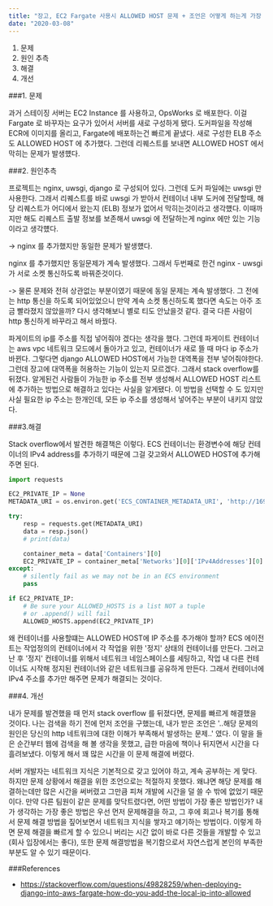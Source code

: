 ```yaml
---
title: "장고, EC2 Fargate 사용시 ALLOWED HOST 문제 + 조언은 어떻게 하는게 가장 효율적일까?"
date: "2020-03-08"
---
```


1. 문제
2. 원인 추측
3. 해결
4. 개선



###1. 문제

과거 스테이징 서버는 EC2 Instance 를 사용하고, OpsWorks 로 배포한다. 이걸 Fargate 로 바꾸자는 요구가 있어서 서버를 새로 구성하게 됐다. 도커파일을 작성해 ECR에 이미지를 올리고, Fargate에 배포하는건 빠르게 끝냈다. 새로 구성한 ELB 주소도 ALLOWED HOST 에 추가했다. 그런데 리퀘스트를 보내면 ALLOWED HOST 에서 막히는 문제가 발생헀다.



###2. 원인추측

프로젝트는 nginx, uwsgi, django 로 구성되어 있다. 그런데 도커 파일에는 uwsgi 만 사용한다. 그래서 리퀘스트를 바로 uwsgi 가 받아서 컨테이너 내부 도커에 전달할때, 해당 리퀘스트가 어디에서 왔는지 (ELB) 정보가 없어서 막히는것이라고 생각헀다. 이때까지만 해도 리퀘스트 출발 정보를 보존해서 uwsgi 에 전달하는게 nginx 에만 있는 기능이라고 생각헀다.

-> nginx 를 추가했지만 동일한 문제가 발생헀다.



nginx 를 추가했지만 동일문제가 계속 발생했다. 그래서 두번째로 한건 nginx - uwsgi 가 서로 소켓 통신하도록 바꿔준것이다. 

-> 물론 문제와 전혀 상관없는 부분이였기 때문에 동일 문제는 계속 발생했다. 그 전에는 http 통신을 하도록 되어있었으니 만약 계속 소켓 통신하도록 했다면 속도는 아주 조금 빨라졌지 않았을까? 다시 생각해보니 별로 티도 안났을것 같다. 결국 다른 사람이 http 통신하게 바꾸라고 해서 바꿨다.



파게이트의 ip를 주소를 직접 넣어줘야 겠다는 생각을 했다. 그런데 파게이트 컨테이너는 aws vpc 네트워크 모드에서 돌아가고 있고, 컨테이너가 새로 뜰 때 마다 ip 주소가 바뀐다. 그렇다면 django ALLOWED HOST에서 가능한 대역폭을 전부 넣어줘야한다. 그런데 장고에 대역폭을 허용하는 기능이 있는지 모르겠다. 그래서 stack overflow를 뒤졌다. 알게된건 사람들이 가능한 ip 주소를 전부 생성해서 ALLOWED HOST 리스트에 추가하는 방법으로 해결하고 있다는 사실을 알게됐다. 이 방법을 선택할 수 도 있지만 사실 필요한 ip 주소는 한개인데, 모든 ip 주소를 생성해서 넣어주는 부분이 내키지 않았다.



###3.해결

Stack overflow에서 발견한 해결책은 이렇다. ECS 컨테이너는 환경변수에 해당 컨테이너의 IPv4 address를 추가하기 때문에 그걸 갖고와서 ALLOWED HOST에 추가해주면 된다.

```python
import requests

EC2_PRIVATE_IP = None
METADATA_URI = os.environ.get('ECS_CONTAINER_METADATA_URI', 'http://169.254.170.2/v2/metadata')

try:
    resp = requests.get(METADATA_URI)
    data = resp.json()
    # print(data)

    container_meta = data['Containers'][0]
    EC2_PRIVATE_IP = container_meta['Networks'][0]['IPv4Addresses'][0]
except:
    # silently fail as we may not be in an ECS environment
    pass

if EC2_PRIVATE_IP:
    # Be sure your ALLOWED_HOSTS is a list NOT a tuple
    # or .append() will fail
    ALLOWED_HOSTS.append(EC2_PRIVATE_IP)
```



왜 컨테이너를 사용할떄는 ALLOWED HOST에 IP 주소를 추가해야 할까? ECS 에이전트는 작업정의의 컨테이너에서 각 작업을 위한 '정지' 상태의 컨테이너를 만든다. 그러고 난 후 '정지' 컨테이너를 위해서 네트워크 네임스페이스를 세팅하고, 작업 내 다른 컨테이너도 시작해 정지된 컨테이너와 같은 네트워크를 공유하게 만든다. 그래서 컨테이너에 IPv4 주소를 추가만 해주면 문제가 해결되는 것이다. 



###4. 개선

내가 문제를 발견했을 때 먼저 stack overflow 를 뒤졌다면, 문제를 빠르게 해결했을 것이다. 나는 검색을 하기 전에 먼저 조언을 구했는데, 내가 받은 조언은 '..해당 문제의 원인은  당신의 http 네트워크에 대한 이해가 부족해서 발생하는 문제..' 였다. 이 말을 들은 순간부터 웹에 검색을 해 볼 생각을 못했고, 급한 마음에 책이나 뒤지면서 시간을 다 흘려보냈다. 이렇게 해서 꽤 많은 시간을 이 문제 해결에 버렸다.

서버 개발자는 네트워크 지식은 기본적으로 갖고 있어야 하고, 계속 공부하는 게 맞다. 하지만 문제 상황에서 해결을 위한 조언으로는 적절하지 못했다. 왜냐면 해당 문제를 해결하는데만 많은 시간을 써버렸고 그만큼 피쳐 개발에 시간을 덜 쓸 수 밖에 없었기 때문이다. 만약 다른 팀원이 같은 문제를 맞닥트렸다면, 어떤 방법이 가장 좋은 방법인가? 내가 생각하는 가장 좋은 방법은 우선 먼저 문제해결을 하고, 그 후에 회고나 복기를 통해서 문제 해결 방법을 짚어보면서 네트워크 지식을 쌓자고 얘기하는 방법이다. 이렇게 하면 문제 해결을 빠르게 할 수 있으니 버리는 시간 없이 바로 다른 것들을 개발할 수 있고(회사 입장에서는 좋다), 또한 문제 해결방법을 복기함으로서 자연스럽게 본인의 부족한 부분도 알 수 있기 때문이다.



###References  
* https://stackoverflow.com/questions/49828259/when-deploying-django-into-aws-fargate-how-do-you-add-the-local-ip-into-allowed